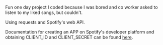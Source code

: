 Fun one day project I coded because I was bored and co worker asked to listen to my liked songs, but couldn't.

Using requests and Spotify's web API.

Documentation for creating an APP on Spotify's developer platform and obtaining CLIENT_ID and CLIENT_SECRET can be found [here](https://developer.spotify.com/documentation/general/guides/authorization/app-settings/).
